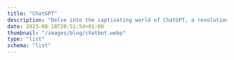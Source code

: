 ```yaml
---
title: "ChatGPT"
description: "Delve into the captivating world of ChatGPT, a revolutionary language model with unparalleled capabilities. Unleash its potential for creativity, translation, and even therapeutic purposes."
date: 2023-08-18T20:51:54+01:00
thumbnail: "/images/blog/chatbot.webp"
type: "list"
schema: "list"
---
```

